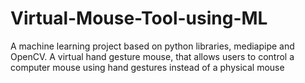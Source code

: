 # Virtual-Mouse-Tool-using-ML
A machine learning project based on python libraries, mediapipe and OpenCV. A virtual hand gesture mouse, that allows users to control a computer mouse using hand gestures instead of a physical mouse
